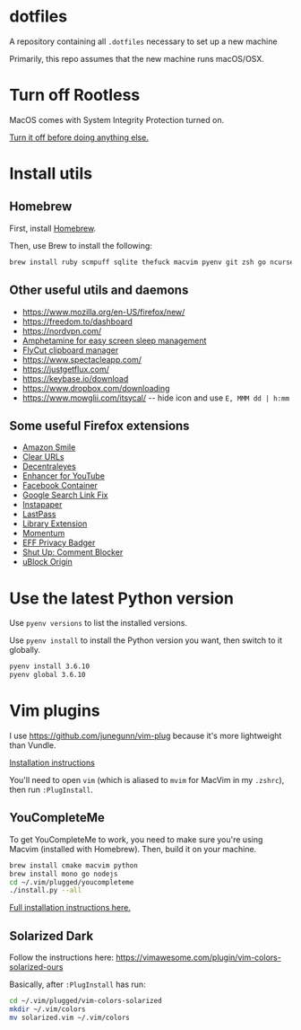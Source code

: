 # dotfiles
A repository containing all `.dotfiles` necessary to set up a new machine

Primarily, this repo assumes that the new machine runs macOS/OSX.

# Turn off Rootless

MacOS comes with System Integrity Protection turned on.

[Turn it off before doing anything else.](https://www.macworld.co.uk/how-to/mac/how-turn-off-mac-os-x-system-integrity-protection-rootless-3638975/)

# Install utils

## Homebrew

First, install [Homebrew](https://brew.sh/).

Then, use Brew to install the following:

```sh
brew install ruby scmpuff sqlite thefuck macvim pyenv git zsh go ncurses zsh-syntax-highlighting heroku node htop
```

## Other useful utils and daemons

* https://www.mozilla.org/en-US/firefox/new/
* https://freedom.to/dashboard
* https://nordvpn.com/
* [Amphetamine for easy screen sleep management](https://apps.apple.com/us/app/amphetamine/id937984704?mt=12)
* [FlyCut clipboard manager](https://apps.apple.com/us/app/flycut-clipboard-manager/id442160987?mt=12)
* https://www.spectacleapp.com/
* https://justgetflux.com/
* https://keybase.io/download
* https://www.dropbox.com/downloading
* https://www.mowglii.com/itsycal/ -- hide icon and use `E, MMM dd | h:mm`

## Some useful Firefox extensions

* [Amazon Smile](https://addons.mozilla.org/en-US/firefox/addon/amazon-smile/reviews/)
* [Clear URLs](https://addons.mozilla.org/en-US/firefox/addon/clearurls/reviews/)
* [Decentraleyes](https://addons.mozilla.org/en-US/firefox/addon/decentraleyes/reviews/)
* [Enhancer for YouTube](https://addons.mozilla.org/en-US/firefox/addon/enhancer-for-youtube/reviews/)
* [Facebook Container](https://addons.mozilla.org/en-US/firefox/addon/facebook-container/reviews/)
* [Google Search Link Fix](https://addons.mozilla.org/en-US/firefox/addon/google-search-link-fix/reviews/)
* [Instapaper](https://addons.mozilla.org/en-US/firefox/addon/instapaper-official/reviews/)
* [LastPass](https://addons.mozilla.org/en-US/firefox/addon/lastpass-password-manager/reviews/)
* [Library Extension](https://addons.mozilla.org/en-US/firefox/addon/libraryextension/reviews/)
* [Momentum](https://addons.mozilla.org/en-US/firefox/addon/momentumdash/reviews/)
* [EFF Privacy Badger](https://addons.mozilla.org/en-US/firefox/addon/privacy-badger17/reviews/)
* [Shut Up: Comment Blocker](https://addons.mozilla.org/en-US/firefox/addon/shut-up-comment-blocker/reviews/)
* [uBlock Origin](https://addons.mozilla.org/en-US/firefox/addon/ublock-origin/reviews/)


# Use the latest Python version

Use `pyenv versions` to list the installed versions.

Use `pyenv install` to install the Python version you want, then switch to it globally.

```sh
pyenv install 3.6.10
pyenv global 3.6.10
```

# Vim plugins

I use https://github.com/junegunn/vim-plug because it's more lightweight than Vundle.

[Installation instructions](https://github.com/junegunn/vim-plug#installation)

You'll need to open `vim` (which is aliased to `mvim` for MacVim in my `.zshrc`), then run `:PlugInstall`.

## YouCompleteMe

To get YouCompleteMe to work, you need to make sure you're using Macvim (installed with Homebrew). Then, build it on your machine.

```sh
brew install cmake macvim python
brew install mono go nodejs
cd ~/.vim/plugged/youcompleteme
./install.py --all
```

[Full installation instructions here.](https://github.com/ycm-core/YouCompleteMe#installation)

## Solarized Dark

Follow the instructions here: https://vimawesome.com/plugin/vim-colors-solarized-ours

Basically, after `:PlugInstall` has run:

```sh
cd ~/.vim/plugged/vim-colors-solarized
mkdir ~/.vim/colors
mv solarized.vim ~/.vim/colors
```
